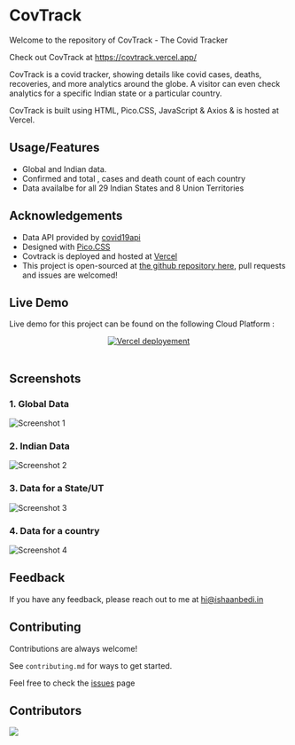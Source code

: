 # CovTrack

Welcome to the repository of CovTrack - The Covid Tracker

Check out CovTrack at https://covtrack.vercel.app/

CovTrack is a covid tracker, showing details like covid cases, deaths, recoveries, and more analytics around the globe. A visitor can even check analytics for a specific Indian state or a particular country.

CovTrack is built using HTML, Pico.CSS, JavaScript & Axios & is hosted at Vercel.


## Usage/Features

  - Global and Indian data.
  - Confirmed and total , cases and death count of each country
  - Data availalbe for all 29 Indian States and 8 Union Territories



## Acknowledgements
-   Data API provided by [covid19api](https://covid19api.com/)
-   Designed with [Pico.CSS](https://picocss.com/)
-   Covtrack is deployed and hosted at [Vercel](https://vercel.com/)
-   This project is open-sourced at [the github repository here](https://github.com/ishaanbedi/covtrack), pull requests and issues are welcomed!



## Live Demo
Live demo for this project can be found on the following Cloud Platform :


<div align="center">
    <a href="https://covtrack.vercel.app/" width = "20%"><img alt="Vercel deployement" src="https://img.shields.io/badge/Vercel-000000?style=for-the-badge&logo=vercel&logoColor=white"></a>
 </div> 
</br>



## Screenshots
### 1. Global Data
![Screenshot 1](https://user-images.githubusercontent.com/97287831/196813950-0e48e913-daa7-4110-a140-fb81161cf261.png)

### 2. Indian Data
![Screenshot 2](https://user-images.githubusercontent.com/97287831/196814584-02b6b658-de6e-46bf-a760-429d7e92e618.png)

### 3. Data for a State/UT
![Screenshot 3](https://user-images.githubusercontent.com/97287831/196814776-2d078a90-01d6-4fa3-a3a9-cc7a23125b45.png)

### 4. Data for a country
![Screenshot 4](https://user-images.githubusercontent.com/97287831/196814844-5e68ca4e-efce-4193-a424-bdab6dfce675.png)








## Feedback

If you have any feedback, please reach out to me at hi@ishaanbedi.in


## Contributing

Contributions are always welcome!

See `contributing.md` for ways to get started.

Feel free to check the [issues](https://github.com/ishaanbedi/covtrack/issues) page


## Contributors

<a href="https://github.com/ishaanbedi/covtrack/graphs/contributors">
  <img src="https://contrib.rocks/image?repo=ishaanbedi/covtrack" />
</a>
